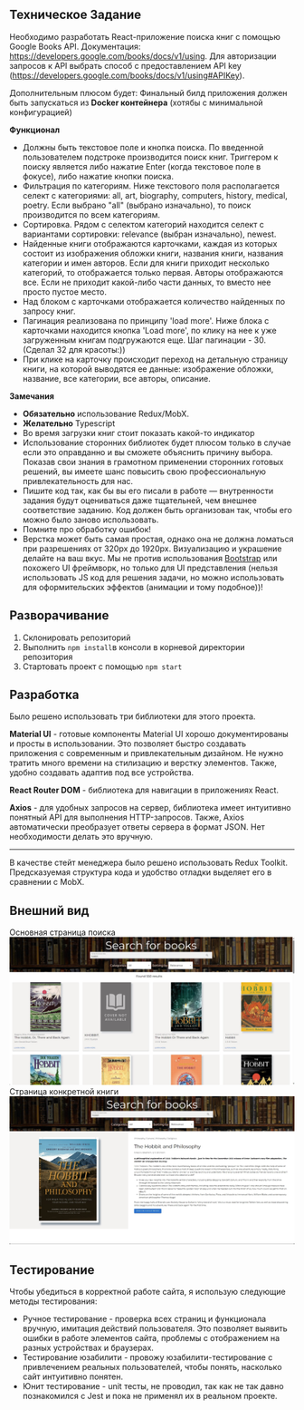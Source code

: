 ## Техническое Задание

Необходимо разработать React-приложение поиска книг с помощью Google Books API. Документация: https://developers.google.com/books/docs/v1/using. Для авторизации запросов к API выбрать способ с предоставлением API key (https://developers.google.com/books/docs/v1/using#APIKey).

Дополнительным плюсом будет: Финальный билд приложения должен быть запускаться из __Docker контейнера__ (хотябы с минимальной конфигурацией)

__Функционал__

- Должны быть текстовое поле и кнопка поиска. По введенной пользователем подстроке производится поиск книг. Триггером к поиску является либо нажатие Enter (когда текстовое поле в фокусе), либо нажатие кнопки поиска.
- Фильтрация по категориям. Ниже текстового поля располагается селект с категориями: all, art, biography, computers, history, medical, poetry. Если выбрано "all" (выбрано изначально), то поиск производится по всем категориям.
- Сортировка. Рядом с селектом категорий находится селект с вариантами сортировки: relevance (выбран изначально), newest.
- Найденные книги отображаются карточками, каждая из которых состоит из изображения обложки книги, названия книги, названия категории и имен авторов. Если для книги приходит несколько категорий, то отображается только первая. Авторы отображаются все. Если не приходит какой-либо части данных, то вместо нее просто пустое место.
- Над блоком с карточками отображается количество найденных по запросу книг.
- Пагинация реализована по принципу 'load more'. Ниже блока с карточками находится кнопка 'Load more', по клику на нее к уже загруженным книгам подгружаются еще. Шаг пагинации - 30.(Сделал 32 для красоты:))
- При клике на карточку происходит переход на детальную страницу книги, на которой выводятся ее данные: изображение обложки, название, все категории, все авторы, описание.

__Замечания__

- __Обязательно__ использование Redux/MobX.
- __Желательно__ Typescript
- Во время загрузки книг стоит показать какой-то индикатор
- Использование сторонних библиотек будет плюсом только в случае если это оправданно и вы сможете объяснить причину выбора. Показав свои знания в грамотном применении сторонних готовых решений, вы имеете шанс повысить свою профессиональную привлекательность для нас.
- Пишите код так, как бы вы его писали в работе &mdash; внутренности задания будут оцениваться даже тщательней, чем внешнее соответствие заданию. Код должен быть организован так, чтобы его можно было заново использовать.
- Помните про обработку ошибок!
- Верстка может быть самая простая, однако она не должна ломаться при разрешениях от 320px до 1920px. Визуализацию и украшение делайте на ваш вкус. Мы не против использования [Bootstrap](http://getbootstrap.com/) или похожего UI фреймворк, но только для UI представления (нельзя использовать JS код для решения задачи, но можно использовать для оформительских эффектов (анимации и тому подобное))!


## Разворачивание
1. Склонировать репозиторий
2. Выполнить `npm install`в консоли в корневой директории репозитория
3. Стартовать проект с помощью `npm start`

## Разработка
Было решено использовать три библиотеки для этого проекта.

**Material UI** - готовые компоненты Material UI хорошо документированы и просты в использовании. Это позволяет быстро создавать приложения с современным и привлекательным дизайном. Не нужно тратить много времени на стилизацию и верстку элементов. Также, удобно создавать адаптив под все устройства.

**React Router DOM** - библиотека для навигации в приложениях React.

**Axios** - для удобных запросов на сервер, библиотека имеет интуитивно понятный API для выполнения HTTP-запросов. Также, Axios автоматически преобразует ответы сервера в формат JSON. Нет необходимости делать это вручную.

<hr/>

В качестве стейт менеджера было решено использовать Redux Toolkit. Предсказуемая структура кода и удобство отладки выделяет его в сравнении с MobX.

## Внешний вид

Основная страница поиска
![](./public/images/screenshot1.jpg)
Страница конкретной книги
![](./public/images/screenshot2.jpg)

## Тестирование
Чтобы убедиться в корректной работе сайта, я использую следующие методы тестирования:
- Ручное тестирование - проверка всех страниц и функционала вручную, имитация действий пользователя. Это позволяет выявить ошибки в работе элементов сайта, проблемы с отображением на разных устройствах и браузерах.
- Тестирование юзабилити - провожу юзабилити-тестирование с привлечением реальных пользователей, чтобы понять, насколько сайт интуитивно понятен.
- Юнит тестирование - unit тесты, не проводил, так как не так давно познакомился с Jest и пока не применял их в реальном проекте.

